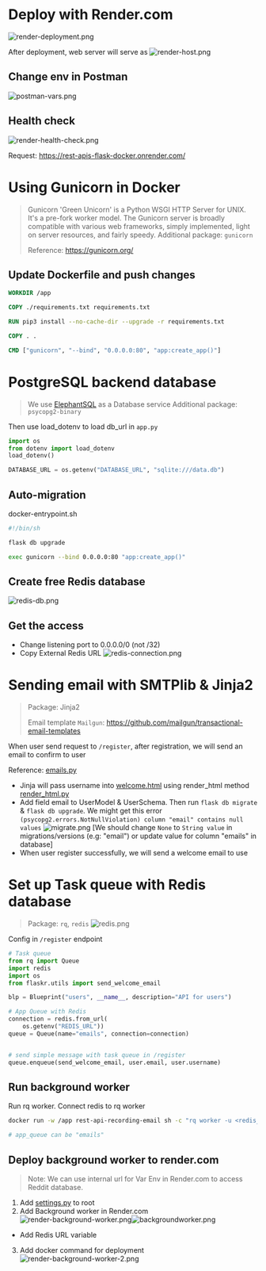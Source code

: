 # Deploy with Render.com

![render-deployment.png](media%2Frender-deployment.png)

After deployment, web server will serve as 
![render-host.png](media%2Frender-host.png)

## Change env in Postman
![postman-vars.png](media%2Fpostman-vars.png)


## Health check
![render-health-check.png](media%2Frender-health-check.png)

Request: https://rest-apis-flask-docker.onrender.com/

# Using Gunicorn in Docker
> Gunicorn 'Green Unicorn' is a Python WSGI HTTP Server for UNIX. It's a pre-fork worker model. The Gunicorn server is broadly compatible with various web frameworks, simply implemented, light on server resources, and fairly speedy.
> Additional package: `gunicorn`
> 
> Reference: https://gunicorn.org/

## Update Dockerfile and push changes
```Dockerfile
WORKDIR /app

COPY ./requirements.txt requirements.txt

RUN pip3 install --no-cache-dir --upgrade -r requirements.txt

COPY . .

CMD ["gunicorn", "--bind", "0.0.0.0:80", "app:create_app()"]
```

# PostgreSQL backend database
> We use [ElephantSQL](https://www.elephantsql.com/) as a Database service
> Additional package: `psycopg2-binary` 

Then use load_dotenv to load db_url in `app.py`

```python
import os
from dotenv import load_dotenv
load_dotenv()

DATABASE_URL = os.getenv("DATABASE_URL", "sqlite:///data.db")
```

## Auto-migration
docker-entrypoint.sh
```bash
#!/bin/sh

flask db upgrade

exec gunicorn --bind 0.0.0.0:80 "app:create_app()"
```

## Create free Redis database
![redis-db.png](media%2Fredis-db.png)

## Get the access
- Change listening port to 0.0.0.0/0 (not /32)
- Copy External Redis URL
![redis-connection.png](media%2Fredis-connection.png)

# Sending email with SMTPlib & Jinja2
> Package: Jinja2
> 
> Email template `Mailgun`: https://github.com/mailgun/transactional-email-templates

When user send request to `/register`, after registration, we will send an email to confirm to user

Reference: [emails.py](flaskr%2Futils%2Femails.py)
- Jinja will pass username into [welcome.html](flaskr%2Ftemplates%2Fwelcome.html) using render_html method [render_html.py](flaskr%2Futils%2Frender_html.py)
- Add field email to UserModel & UserSchema. Then run `flask db migrate` & `flask db upgrade`. We might get this error `(psycopg2.errors.NotNullViolation) column "email" contains null values`
![migrate.png](media%2Fmigrate.png)
[We should change `None` to `String value` in migrations/versions (e.g: "email") or update value for column "emails" in database]
- When user register successfully, we will send a welcome email to use 

# Set up Task queue with Redis database
> Package: `rq`, `redis`
![redis.png](media%2Fredis.png)

Config in `/register` endpoint
```python
# Task queue
from rq import Queue
import redis
import os
from flaskr.utils import send_welcome_email

blp = Blueprint("users", __name__, description="API for users")

# App Queue with Redis
connection = redis.from_url(
    os.getenv("REDIS_URL"))
queue = Queue(name="emails", connection=connection)


# send simple message with task queue in /register
queue.enqueue(send_welcome_email, user.email, user.username)
```

## Run background worker

Run rq worker. Connect redis to rq worker
```bash
docker run -w /app rest-api-recording-email sh -c "rq worker -u <redis_Url> <app_queue>"

# app_queue can be "emails"
```

## Deploy background worker to render.com
> Note: We can use internal url for Var Env in Render.com to access Reddit database.

1. Add [settings.py](settings.py) to root
2. Add Background worker in Render.com
![render-background-worker.png](media%2Frender-background-worker.png)![backgroundworker.png](media%2Fbackgroundworker.png)
- Add Redis URL variable
3. Add docker command for deployment
![render-background-worker-2.png](media%2Frender-background-worker-2.png)